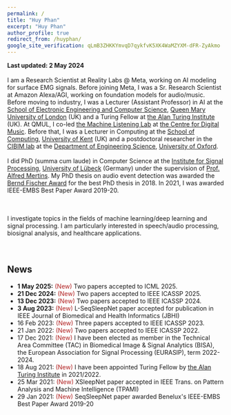 ```yaml
---
permalink: /
title: "Huy Phan"
excerpt: "Huy Phan"
author_profile: true
redirect_from: /huyphan/
google_site_verification: qLmB3ZHKKYmvqD7qykfvK5XK4WaMZYXM-dFR-ZyAkmo
---
```


**Last updated: 2 May 2024**
<br/>
<br/>
I am a Research Scientist at Reality Labs @ Meta, working on AI modeling for surface EMG signals. Before joining Meta, I was a Sr. Research Scientist at Amazon Alexa/AGI, working on foundation models for audio/music. Before moving to industry, I was a Lecturer (Assistant Professor) in AI at the [School of Electronic Engineering and Computer Science](http://www.eecs.qmul.ac.uk/), [Queen Mary University of London](https://www.qmul.ac.uk/) (UK) and a Turing Fellow at [the Alan Turing Institute](https://www.turing.ac.uk/) (UK). At QMUL, I co-led [the Machine Listening Lab](http://machine-listening.eecs.qmul.ac.uk/) at [the Centre for Digital Music](http://c4dm.eecs.qmul.ac.uk/). Before that, I was a Lecturer in Computing at the [School of Computing](https://www.cs.kent.ac.uk/), [University of Kent](https://www.kent.ac.uk/) (UK) and a postdoctoral researcher in the [CIBIM lab](https://cibim.eng.ox.ac.uk/) at the [Department of Engineering Science](http://www.eng.ox.ac.uk/), [University of Oxford](http://www.ox.ac.uk/). 
<br/>
<br/>
I did PhD (summa cum laude) in Computer Science at the [Institute for Signal Processing](https://www.isip.uni-luebeck.de/), [University of Lübeck](https://www.uni-luebeck.de/) (Germany) under the supervision of [Prof. Alfred Mertins](https://www.isip.uni-luebeck.de/people/alfred-mertins). My PhD thesis on audio event detection was awarded the [Bernd Fischer Award](https://www.uni-luebeck.de/en/graduation/graduate-service/doctoral-awards/professor-bernd-fischer-preis-mint.html) for the best PhD thesis in 2018. In 2021, I was awarded IEEE-EMBS Best Paper Award 2019-20.
<!--- I received my M.Eng. (by research) in Computer Engineering from the [School of Computer Engineering](http://scse.ntu.edu.sg/), [Nanyang Technological University](http://ntu.edu.sg/) (Singapore) and my B.Sc. in Computer Science from the [University of Science at Ho Chi Minh City](http://web.hcmus.edu.vn/en/) (Vietnam).
-->
<!---I defended my Ph.D. (Dr.-Ing. in German system) thesis at the [Institute for Signal Processing](https://www.isip.uni-luebeck.de/), [University of Lübeck](https://www.uni-luebeck.de/) (Germany), working with [Prof. Alfred Mertins](https://www.isip.uni-luebeck.de/people/alfred-mertins.html). The thesis was awarded the grade "summa cum laude" and the [Bernd Fischer award](https://www.uni-luebeck.de/en/graduation/graduate-service/doctoral-awards/professor-bernd-fischer-preis-mint.html) for the best PhD thesis. I received my M.Eng. (by research) in Computer Engineering from the [School of Computer Engineering](http://scse.ntu.edu.sg/), [Nanyang Technological University](http://ntu.edu.sg/) (Singapore) and my B.Sc. in Computer Science from the [University of Science at Ho Chi Minh City](http://web.hcmus.edu.vn/en/) (Vietnam).
-->
<br/>
<br/>
I investigate topics in the fields of machine learning/deep learning and signal processing. I am particularly interested in speech/audio processing, biosignal analysis, and healthcare applications.
<!---
My research interests include machine learning and signal processing with applications in environmental sound analysis and healthcare.
-->
<br/>
<br/>
<!---
My CV is available [here](https://drive.google.com/file/d/1AyTmzsFhJ4Rm789YbkaMMZxDsHWe32X2/view?usp=sharing).
-->
<br/>

News
---
* **1 May 2025:** <span style="color:#B22222">(New)</span> Two papers accepted to ICML 2025.
* **21 Dec 2024:** <span style="color:#B22222">(New)</span> Two papers accepted to IEEE ICASSP 2025.
* **13 Dec 2023:** <span style="color:#B22222">(New)</span> Two papers accepted to IEEE ICASSP 2024.
* **3 Aug 2023:** <span style="color:#B22222">(New)</span> L-SeqSleepNet paper accepted for publication in IEEE Journal of Biomedical and Health Informatics (JBHI)
* 16 Feb 2023: <span style="color:#B22222">(New)</span> Three papers accepted to IEEE ICASSP 2023.
* 21 Jan 2022: <span style="color:#B22222">(New)</span> Two papers accepted to IEEE ICASSP 2022.
* 17 Dec 2021: <span style="color:#B22222">(New)</span> I have been elected as member in the Technical Area Committee (TAC) in Biomedical Image & Signal Analytics (BISA), the European Association for Signal Processing (EURASIP), term 2022-2024.
* 18 Aug 2021: <span style="color:#B22222">(New)</span> I have been appointed Turing Fellow by [the Alan Turing Institute](https://www.turing.ac.uk/) in 2021/2022.
* 25 Mar 2021: <span style="color:#B22222">(New)</span> XSleepNet paper accepted in IEEE Trans. on Pattern Analysis and Machine Intelligence (TPAMI)
* 29 Jan 2021: <span style="color:#B22222">(New)</span> SeqSleepNet paper awarded Benelux's IEEE-EMBS Best Paper Award 2019-20


